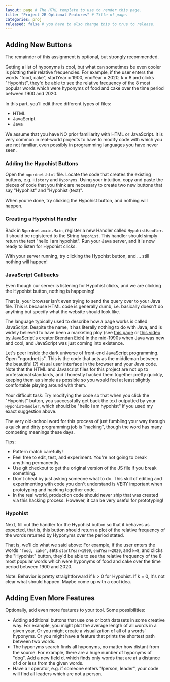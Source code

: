 ```yaml
---
layout: page # The HTML template to use to render this page.
title: "Project 2B Optional Features" # Title of page.
categories: proj
released: false # you have to also change this to true to release.
---
```


## Adding New Buttons

The remainder of this assignment is optional, but strongly recommended.

Getting a list of hyponyms is cool, but what can sometimes be even cooler is plotting their relative frequencies. For
example, if the user enters the words "food, cake", startYear = 1900, endYear = 2020, k = 8 and clicks "Hypohist",
they'd be able to see the relative frequency of the 8 most popular words which were hyponyms of food and cake over the
time period between 1900 and 2020.

In this part, you'll edit three different types of files:

- HTML
- JavaScript
- Java

We assume that you have NO prior familiarity with HTML or JavaScript. It is very common in real-world projects to have
to modify code with which you are not familiar, even possibly in programming languages you have never seen.

### Adding the Hypohist Buttons

Open the `ngordnet.html` file. Locate the code that creates the existing buttons, e.g. `History` and `Hyponyms`. Using
your intuition, copy and paste the pieces of code that you think are necessary to create two new buttons that say
"Hypohist" and "Hypohist (text)".

When you're done, try clicking the Hypohist button, and nothing will happen.

### Creating a Hypohist Handler

Back in `Ngordnet.main.Main`, register a new Handler called `HypohistHandler`. It should be registered to the String
`hypohist`. This handler should simply return the text "hello i am hypohist". Run your Java server, and it is now ready
to listen for Hypohist clicks.

With your server running, try clicking the Hypohist button, and ... still nothing will happen!

### JavaScript Callbacks

Even though our server is listening for Hypohist clicks, and we are clicking the Hypohist button, nothing is happening!

That is, your browser isn't even trying to send the query over to your Java file. This is because HTML code is generally
dumb, i.e. basically doesn't do anything but specify what the website should look like.

The language typically used to describe how a page works is called JavaScript. Despite the name, it has literally
nothing to do with Java, and is widely believed to have been a marketing ploy (see
[this page](https://www.webucator.com/article/why-javascript-is-called-javascript/) or
[this video by JavaScript's creator Brendan Eich](https://www.youtube.com/watch?v=XOmhtfTrRxc&t=125s)) in the mid-1990s
when Java was new and cool, and JavaScript was just coming into existence.

Let's peer inside the dark universe of front-end JavaScript programming. Open "ngordnet.js". This is the code that acts
as the middleman between the beautiful (?) visual user interface in the browser and your Java code. Note that the HTML
and Javascript files for this project are not up to professional standards, and I honestly hacked them together pretty
quickly, keeping them as simple as possible so you would feel at least slightly comfortable playing around with them.

Your difficult task: Try modifying the code so that when you click the "Hypohist" button, you successfully get back the
text outputted by your `HypohistHandler`, which should be "hello i am hypohist" if you used my exact suggestion above.

The very old-school word for this process of just fumbling your way through a quick and dirty programming job is
"hacking", though the word has many competing meanings these days.

Tips:

- Pattern match carefully!
- Feel free to edit, test, and experiment. You're not going to break anything permanently.
- Use git checkout to get the original version of the JS file if you break something.
- Don't cheat by just asking someone what to do. This skill of editing and experimenting with code you don't understand
  is VERY important when prototyping and hacking together code.
- In the real world, production code should never ship that was created via this hacking process. However, it can be
  very useful for prototyping!

### Hypohist

Next, fill out the handler for the Hypohist button so that it behaves as expected, that is, this button should return a
plot of the relative frequency of the words returned by Hyponyms over the period stated.

That is, we'll do what we said above: For example, if the user enters the words `"food, cake"`, sets `startYear=1900`,
`endYear=2020`, and `k=8`, and clicks the "Hypohist" button, they'd be able to see the relative frequency of the 8 most
popular words which were hyponyms of food and cake over the time period between 1900 and 2020.

Note: Behavior is pretty straightforward if k > 0 for Hypohist. If k = 0, it's not clear what should happen. Maybe come
up with a cool idea.

<!--
### Optional: Hypohist with 0 K

If K is 0, instead of plotting the k most popular hyponyms, you should plot the total weight history of all words which
are hyponyms of the given words. For example, if the user enters "food, cake", startYear = 1900, endYear = 2020, k = 8,
then we'd see a plot of "cat" and "dog", where the cat represents the total weight of ALL hyponyms of cat, and "dog"
represents the total weight of ALL hyponyms of dog.

Note that the web front end sets k to zero if the value is missing.
-->

<!--
### Hypohist (text)

This is a bit less intresting, but you might find it interesting to return the

Lastly, modify the HTML, javascript, and Java code so that there is a new Hypohist (text) button. This button should
return a text display similar to History (text), but for the hypohists as described in the previous section.
-->

<!--
## Discovering Something Interesting

Lastly, once you've properly implemented all features of this assignment, you should use either the `history`,
`hyponyms`, or `hypohist` button to discover something interesting. When you've found something, submit your result
using this Google form (coming soon).

-->

## Adding Even More Features

Optionally, add even more features to your tool. Some possibilities:

- Adding additional buttons that use one or both datasets in some creative way. For example, you might plot the average
  length of all words in a given year. Or you might create a visualization of all of a words' hyponyms. Or you might
  have a feature that prints the shortest path between two words.
- The hyponyms search finds all hyponyms, no matter how distant from the source. For example, there are a huge number of
  hyponyms of "dog". Add a new field d, which finds only words that are at a distance of d or less from the given words.
- Have a ! operator, e.g. if someone enters "!person, leader", your code will find all leaders which are not a person.
